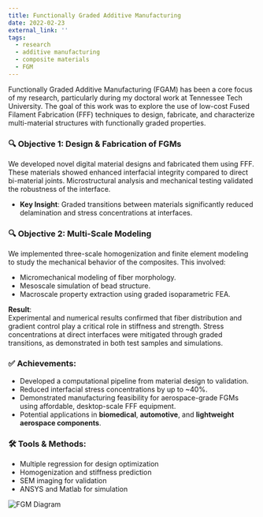 ```yaml
---
title: Functionally Graded Additive Manufacturing
date: 2022-02-23
external_link: ''
tags:
  - research
  - additive manufacturing
  - composite materials
  - FGM
---
```


Functionally Graded Additive Manufacturing (FGAM) has been a core focus of my research, particularly during my doctoral work at Tennessee Tech University. The goal of this work was to explore the use of low-cost Fused Filament Fabrication (FFF) techniques to design, fabricate, and characterize multi-material structures with functionally graded properties.

<!--more-->

### 🔍 Objective 1: Design & Fabrication of FGMs

We developed novel digital material designs and fabricated them using FFF. These materials showed enhanced interfacial integrity compared to direct bi-material joints. Microstructural analysis and mechanical testing validated the robustness of the interface.

- **Key Insight**: Graded transitions between materials significantly reduced delamination and stress concentrations at interfaces.

### 🔍 Objective 2: Multi-Scale Modeling

We implemented three-scale homogenization and finite element modeling to study the mechanical behavior of the composites. This involved:
- Micromechanical modeling of fiber morphology.
- Mesoscale simulation of bead structure.
- Macroscale property extraction using graded isoparametric FEA.

**Result**:  
Experimental and numerical results confirmed that fiber distribution and gradient control play a critical role in stiffness and strength. Stress concentrations at direct interfaces were mitigated through graded transitions, as demonstrated in both test samples and simulations.

### ✅ Achievements:
- Developed a computational pipeline from material design to validation.
- Reduced interfacial stress concentrations by up to ~40%.
- Demonstrated manufacturing feasibility for aerospace-grade FGMs using affordable, desktop-scale FFF equipment.
- Potential applications in **biomedical**, **automotive**, and **lightweight aerospace components**.

### 🛠 Tools & Methods:
- Multiple regression for design optimization
- Homogenization and stiffness prediction
- SEM imaging for validation
- ANSYS and Matlab for simulation

![FGM Diagram](https://lh4.googleusercontent.com/GHDLp9R4BpZVhk7cIf-wu70I-Au3gOYwW0XKFUtayaK4TnFWEm8R_fYYWgyLmtV41CH9xa8fgVNJFuxdMquAZgo=w1280)
